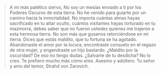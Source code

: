 >A mi más patético siervo,
>No soy un mesías enviado a ti por los Poderes Oscuros de esta tierra.
>No he venido para guiarte por un camino hacia la inmortalidad.
>No importa cuántas almas hayas sacrificado en tu altar oculto, cuántos visitantes hayas torturado en tu mazmorra, debes saber que no fueron ustedes quienes me trajeron a esta hermosa tierra. No son más que gusanos retorciéndose en mi tierra.
>Dices que estás maldito, que tu fortuna se ha agotado. Abandonaste el amor por la locura, encontraste consuelo en el regazo de otra mujer, y engendraste un hijo bastardo. ¿Maldito por la oscuridad? De eso no tengo dudas. ¿Salvarte de tu desdicha? No lo creo. Te prefiero mucho más cómo eres. Asesino y adúltero.
>Tu señor y amo del temor,
>Strahd von Zarovich.
